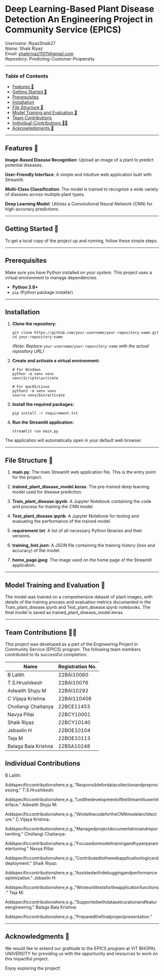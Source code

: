# Deep Learning-Based Plant Disease Detection An Engineering Project in Community Service (EPICS)

*Username:* RiyazShaik27 <br>
*Name:* Shaik Riyaz <br>
*Email:* shaikriyaz11011@gmail.com <br>
*Repository:* Predicting-Customer-Propensity <br>

---

### Table of Contents

* [Features 🌱](#-Features)
* [Getting Started 🚀](#-Getting-Started)
* [Prerequisites](#-Prerequisites)
* [Installation](#️-Installation)
* [File Structure 📁](#-File-Structure)
* [Model Training and Evaluation 🧠](#-Model-Training-and-Evaluation)
* [Team Contributions](#-Team-Contributions)
* [Individual-Contributions 👨‍💻](#-Individual-Contributions)
* [Acknowledgments 🙏](#-Acknowledgments)

---  

## Features 🌱
**Image-Based Disease Recognition**: Upload an image of a plant to predict potential diseases.

**User-Friendly Interface**: A simple and intuitive web application built with Streamlit.

**Multi-Class Classification**: The model is trained to recognize a wide variety of diseases across multiple plant types.

**Deep Learning Model**: Utilizes a Convolutional Neural Network (CNN) for high-accuracy predictions.

---

## Getting Started 🚀
To get a local copy of the project up and running, follow these simple steps.

---
## Prerequisites

Make sure you have Python installed on your system. This project uses a virtual environment to manage dependencies.

- **Python 3.8+**
- `pip` (Python package installer)

---

## Installation

1. **Clone the repository:**

    ```
    git clone https://github.com/your-username/your-repository-name.git
    cd your-repository-name
    ```
    *(Note: Replace `your-username/your-repository-name` with the actual repository URL)*

2. **Create and activate a virtual environment:**

    ```
    # For Windows
    python -m venv venv
    venv\Scripts\activate

    # For macOS/Linux
    python3 -m venv venv
    source venv/bin/activate
    ```

3. **Install the required packages:**

    ```
    pip install -r requirement.txt
    ```

4. **Run the Streamlit application:**

    ```
    streamlit run main.py
    ```

The application will automatically open in your default web browser.


---

## File Structure 📁
1. **main.py**: The main Streamlit web application file. This is the entry point for the project.

2. **trained_plant_disease_model.keras**: The pre-trained deep learning model used for disease prediction.

3. **Train_plant_disease.ipynb**: A Jupyter Notebook containing the code and process for training the CNN model.

4. **Test_plant_disease.ipynb**: A Jupyter Notebook for testing and evaluating the performance of the trained model.

5. **requirement.txt**: A list of all necessary Python libraries and their versions.

6. **training_hist.json**: A JSON file containing the training history (loss and accuracy) of the model.

7. **home_page.jpeg**: The image used on the home page of the Streamlit application.

---

## Model Training and Evaluation 🧠
The model was trained on a comprehensive dataset of plant images, with details of the training process and evaluation metrics documented in the Train_plant_disease.ipynb and Test_plant_disease.ipynb notebooks. The final model is saved as trained_plant_disease_model.keras.

---

## Team Contributions 👨‍💻
This project was developed as a part of the Engineering Project in Community Service (EPICS) program. The following team members contributed to its successful completion:

| Name                  | Registration No. |
|-----------------------|------------------|
| B Lalith              | 22BAI10060       |
| T.S.Hrushikesh        | 22BAI10076       |
| Adwaith Shyju M       | 22BAI10292       |
| C Vijaya Krishna      | 22BAI110406      |
| Chollangi Chaitanya   | 22BCE11453       |
| Navya Pillai          | 22BCY10001       |
| Shaik Riyaz           | 22BCY10140       |
| Jebaslin H            | 22BOE10104       |
| Teja M                | 22BOE10113       |
| Balaga Bala Krishna   | 22BSA10248       |

## Individual Contributions
B Lalith: 

Addspecificcontributionshere,e.g.,"Responsiblefordatacollectionandpreprocessing."
T.S.Hrushikesh: 

Addspecificcontributionshere,e.g.,"LedthedevelopmentoftheStreamlituserinterface."
Adwaith Shyju M: 

Addspecificcontributionshere,e.g.,"WrotethecodefortheCNNmodelarchitecture."
C Vijaya Krishna: 

Addspecificcontributionshere,e.g.,"Managedprojectdocumentationandreportwriting."
Chollangi Chaitanya: 

Addspecificcontributionshere,e.g.,"Focusedonmodeltrainingandhyperparametertuning."
Navya Pillai: 

Addspecificcontributionshere,e.g.,"Contributedtothewebapplicationlogicanddeployment."
Shaik Riyaz: 

Addspecificcontributionshere,e.g.,"Assistedwithdebuggingandperformanceoptimization."
Jebaslin H: 

Addspecificcontributionshere,e.g.,"Wroteunittestsfortheapplicationfunctions."
Teja M: 

Addspecificcontributionshere,e.g.,"Supportedwithdatasetcurationandfeatureengineering."
Balaga Bala Krishna: 

Addspecificcontributionshere,e.g.,"Preparedthefinalprojectpresentation."

---

## Acknowledgments 🙏
We would like to extend our gratitude to the EPICS program at VIT BHOPAL UNIVERSITY for providing us with the opportunity and resources to work on this impactful project.

Enjoy exploring the project!
